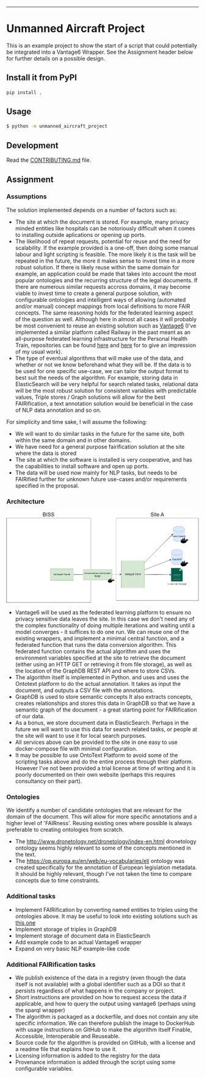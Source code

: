 
---
# Unmanned Aircraft Project

This is an example project to show the start of a script that could potentially be integrated into a Vantage6 Wrapper. See the Assignment header below for further details on a possible design.

## Install it from PyPI

```bash
pip install .
```

## Usage

```bash
$ python -m unmanned_aircraft_project
```

## Development

Read the [CONTRIBUTING.md](CONTRIBUTING.md) file.

## Assignment

### Assumptions

The solution implemented depends on a number of factors such as:
- The site at which the document is stored. For example, many privacy minded entities like hospitals can be notoriously difficult when it comes to installing outside aplications or opening up ports.
- The likelihood of repeat requests, potential for reuse and the need for scalability. If the example provided is a one-off, then doing some manual labour and light scripting is feasible. The more likely it is the task will be repeated in the future, the more it makes sense to invest time in a more robust solution. If there is likely reuse within the same domain for example, an application could be made that takes into account the most popular ontologies and the recurring structure of the legal documents. If there are numerous similar requests accross domains, it may become viable to invest time to create a general purpose solution, with configurable ontologies and intelligent ways of allowing (automated and/or manual) concept mappings from local definitions to more FAIR concepts. The same reasoning holds for the federated learning aspect of the question as well. Although here in almost all cases it will probably be most convenient to reuse an existing solution such as [Vantage6](https://docs.vantage6.ai/en/main/) (I've implemented a similar platform called Railway in the past meant as an all-purpose federated learning infrastructure for the Personal Health Train, repositories can be found [here](https://github.com/mdw-nl/railway_station) and [here](https://github.com/mdw-nl/railway_central) for to give an impression of my usual work).
- The type of eventual algorithms that will make use of the data, and whether or not we know beforehand what they will be. If the data is to be used for one specific use-case, we can tailor the output format to best suit the needs of the algorithm. For example, storing data in ElasticSearch will be very helpful for search related tasks, relational data will be the most robust solution for consistent variables with predictable values, Triple stores / Graph solutions will allow for the best FAIRification, a text annotation solution would be beneficial in the case of NLP data annotation and so on. 

For simplicity and time sake, I will assume the following:
- We will want to do similar tasks in the future for the same site, both within the same domain and in other domains.
- We have need for a general purpose fairification solution at the site where the data is stored
- The site at which the software is installed is very cooperative, and has the capabilities to install software and open up ports.
- The data will be used now mainly for NLP tasks, but needs to be FAIRified further for unknown future use-cases and/or requirements specified in the proposal.

### Architecture

![unmanned aircraft project design](unmanned-aircraft-project-design.png)

- Vantage6 will be used as the federated learning platform to ensure no privacy sensitive data leaves the site. In this case we don't need any of the complex functionality of doing multiple iterations and waiting until a model converges - it suffices to do one run. We can reuse one of the existing wrappers, and implement a minimal central function, and a federated function that runs the data conversion algorithm. This federated function contains the actual algorithm and uses the environment variables specified at the site to retrieve the document (either using an HTTP GET or retrieving it from file storage), as well as the location of the GraphDB REST API and where to store CSVs. 
- The algorithm itself is implemented in Python.  and uses and uses the Ontotext platform to do the actual annotation. It takes as input the document, and outputs a CSV file with the annotations.
- GraphDB is used to store semantic concepts It also extracts concepts, creates relationships and stores this data in GraphDB so that we have a semantic graph of the document - a great starting point for FAIRification of our data.
- As a bonus, we store document data in ElasticSearch. Perhaps in the future we will want to use this data for search related tasks, or people at the site will want to use it for local search purposes.
- All services above can be provided to the site in one easy to use docker-compose file with minimal configuration.
- It may be possible to use OntoText Platform to avoid some of the scripting tasks above and do the entire process through their platform. However I've not been provided a trial license at time of writing and it is poorly documented on their own website (perhaps this requires consultancy on their part).

### Ontologies
We identify a number of candidate ontologies that are relevant for the domain of the document. This will allow for more specific annotations and a higher level of 'FAIRness'. Reusing existing ones where possible is always preferable to creating ontologies from scratch.
- The http://www.dronetology.net/dronetology/index-en.html dronetology ontology seems highly relevant to some of the concepts mentioned in the text. 
- The https://op.europa.eu/en/web/eu-vocabularies/eli ontology was created specifically for the annotation of European legislation metadata. It should be highly relevant, though I've not taken the time to compare concepts due to time constraints.

### Additional tasks
- Implement FAIRification by converting named entities to triples using the ontologies above. It may be useful to look into existing solutions such as [this one](https://permid.org/rdfResults)
- Implement storage of triples in GraphDB
- Implement storage of document data in ElasticSearch
- Add example code to an actual Vantage6 wrapper
- Expand on very basic NLP example-like code

### Additional FAIRification tasks
- We publish existence of the data in a registry (even though the data itself is not available) with a global identifier such as a DOI so that it persists regardless of what happens in the company or project.
- Short instructions are provided on how to request access the data if applicable, and how to query the output using vantage6 (perhaps using the sparql wrapper) 
- The algorithm is packaged as a dockerfile, and does not contain any site specific information. We can therefore publish the image to DockerHub with usage instructions on GitHub to make the algorithm itself Finable, Accessible, Interoperable and Reuseable.
- Source code for the algorithm is provided on GitHub, with a license and a readme file that explains how to use it.
- Licensing information is added to the registry for the data
- Provenance information is added through the script using some configurable variables.

